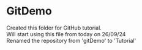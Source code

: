 # GitDemo
Created this folder for GitHub tutorial.<br>
Will start using this file from today on 26/09/24<br>
Renamed the repository from 'gitDemo' to 'Tutorial'
